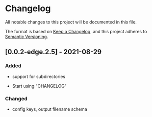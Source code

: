 # Changelog

All notable changes to this project will be documented in this file.

The format is based on [Keep a Changelog](https://keepachangelog.com/en/1.0.0/),
and this project adheres to [Semantic Versioning](https://semver.org/spec/v2.0.0.html).

## [0.0.2-edge.2.5] - 2021-08-29

### Added

- support for subdirectories

- Start using "CHANGELOG"

### Changed

- config keys, output filename schema
